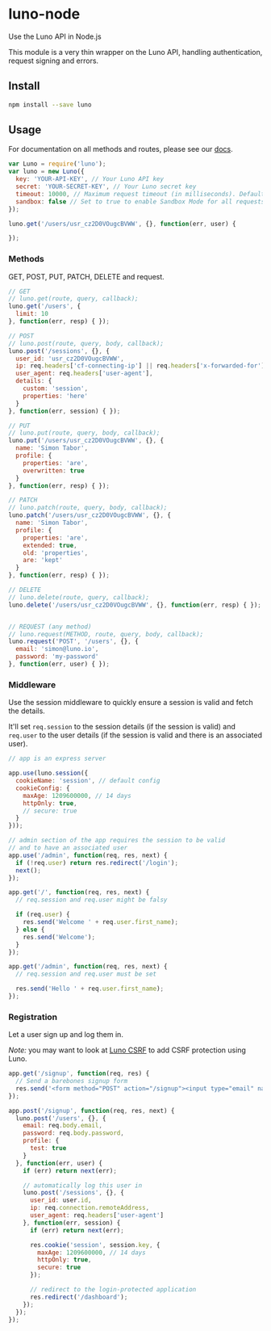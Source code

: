 # luno-node

Use the Luno API in Node.js

This module is a very thin wrapper on the Luno API, handling authentication, request signing and errors.

## Install

```sh
npm install --save luno
```

## Usage

For documentation on all methods and routes, please see our [docs](https://luno.io/docs).

```js
var Luno = require('luno');
var luno = new Luno({
  key: 'YOUR-API-KEY', // Your Luno API key
  secret: 'YOUR-SECRET-KEY', // Your Luno secret key
  timeout: 10000, // Maximum request timeout (in milliseconds). Default 10000.
  sandbox: false // Set to true to enable Sandbox Mode for all requests (unless otherwise specified in params).  See https://luno.io/docs#sandbox
});

luno.get('/users/usr_cz2D0VOugcBVWW', {}, function(err, user) {

});
```

### Methods

GET, POST, PUT, PATCH, DELETE and request.

```js
// GET
// luno.get(route, query, callback);
luno.get('/users', {
  limit: 10
}, function(err, resp) { });

// POST
// luno.post(route, query, body, callback);
luno.post('/sessions', {}, {
  user_id: 'usr_cz2D0VOugcBVWW',
  ip: req.headers['cf-connecting-ip'] || req.headers['x-forwarded-for'] || req.connection.remoteAddress,
  user_agent: req.headers['user-agent'],
  details: {
    custom: 'session',
    properties: 'here'
  }
}, function(err, session) { });

// PUT
// luno.put(route, query, body, callback);
luno.put('/users/usr_cz2D0VOugcBVWW', {}, {
  name: 'Simon Tabor',
  profile: {
    properties: 'are',
    overwritten: true
  }
}, function(err, resp) { });

// PATCH
// luno.patch(route, query, body, callback);
luno.patch('/users/usr_cz2D0VOugcBVWW', {}, {
  name: 'Simon Tabor',
  profile: {
    properties: 'are',
    extended: true,
    old: 'properties',
    are: 'kept'
  }
}, function(err, resp) { });

// DELETE
// luno.delete(route, query, callback);
luno.delete('/users/usr_cz2D0VOugcBVWW', {}, function(err, resp) { });


// REQUEST (any method)
// luno.request(METHOD, route, query, body, callback);
luno.request('POST', '/users', {}, {
  email: 'simon@luno.io',
  password: 'my-password'
}, function(err, user) { });
```

### Middleware

Use the session middleware to quickly ensure a session is valid and fetch the details.

It'll set `req.session` to the session details (if the session is valid) and `req.user` to the user details (if the session is valid and there is an associated user).

```js
// app is an express server

app.use(luno.session({
  cookieName: 'session', // default config
  cookieConfig: {
    maxAge: 1209600000, // 14 days
    httpOnly: true,
    // secure: true
  }
}));

// admin section of the app requires the session to be valid
// and to have an associated user
app.use('/admin', function(req, res, next) {
  if (!req.user) return res.redirect('/login');
  next();
});

app.get('/', function(req, res, next) {
  // req.session and req.user might be falsy

  if (req.user) {
    res.send('Welcome ' + req.user.first_name);
  } else {
    res.send('Welcome');
  }
});

app.get('/admin', function(req, res, next) {
  // req.session and req.user must be set

  res.send('Hello ' + req.user.first_name);
});
```

### Registration

Let a user sign up and log them in.

*Note:* you may want to look at [Luno CSRF](https://github.com/lunoio/luno-csrf-node) to add CSRF protection using Luno.

```js
app.get('/signup', function(req, res) {
  // Send a barebones signup form
  res.send('<form method="POST" action="/signup"><input type="email" name="email"><input type="password" name="password"><input type="submit"></form>');
});

app.post('/signup', function(req, res, next) {
  luno.post('/users', {}, {
    email: req.body.email,
    password: req.body.password,
    profile: {
      test: true
    }
  }, function(err, user) {
    if (err) return next(err);

    // automatically log this user in
    luno.post('/sessions', {}, {
      user_id: user.id,
      ip: req.connection.remoteAddress,
      user_agent: req.headers['user-agent']
    }, function(err, session) {
      if (err) return next(err);

      res.cookie('session', session.key, {
        maxAge: 1209600000, // 14 days
        httpOnly: true,
        secure: true
      });

      // redirect to the login-protected application
      res.redirect('/dashboard');
    });
  });
});
```
